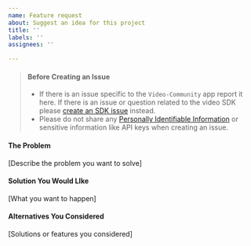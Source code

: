 ```yaml
---
name: Feature request
about: Suggest an idea for this project
title: ''
labels: ''
assignees: ''

---
```


> #### Before Creating an Issue
>
> - If there is an issue specific to the `Video-Community` app report it here. If there is an issue or question related to the  video SDK please [create an SDK issue](https://github.com/twilio/twilio-video-ios/issues) instead.
> - Please do not share any 
[Personally Identifiable Information](https://www.twilio.com/docs/glossary/what-is-personally-identifiable-information-pii) or sensitive information like API keys when creating an issue.

#### The Problem

[Describe the problem you want to solve]

#### Solution You Would LIke

[What you want to happen]

#### Alternatives You Considered

[Solutions or features you considered]
